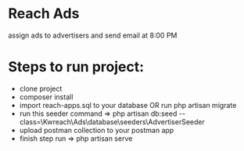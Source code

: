 # Reach Ads
assign ads to advertisers and send email at 8:00 PM

# Steps to run project:
- clone project
- composer install
- import reach-apps.sql to your database OR run php artisan migrate 
- run this seeder command => php artisan db:seed --class=\\Kwreach\\Ads\\database\\seeders\\AdvertiserSeeder
- upload postman collection to your postman app
- finish step run => php artisan serve
